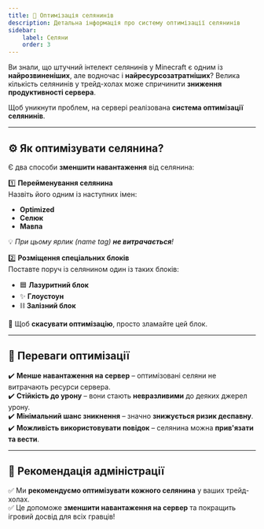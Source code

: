 ```yaml
---  
title: 🏡 Оптимізація селянинів 
description: Детальна інформація про систему оптимізації селянинів  
sidebar:  
    label: Селяни  
    order: 3
---  
```


Ви знали, що штучний інтелект селянинів у Minecraft є одним із **найрозвиненіших**, але водночас і **найресурсозатратніших**? Велика кількість селянинів у трейд-холах може спричинити **зниження продуктивності сервера**.

Щоб уникнути проблем, на сервері реалізована **система оптимізації селянинів**.

---  

## ⚙️ Як оптимізувати селянина?

Є два способи **зменшити навантаження** від селянина:

1️⃣ **Перейменування селянина**  
Назвіть його одним із наступних імен:
- **Optimized**
- **Селюк**
- **Мавпа**

💡 *При цьому ярлик (name tag) **не витрачається**!*

2️⃣ **Розміщення спеціальних блоків**  
Поставте поруч із селянином один із таких блоків:
- 🟦 **Лазуритний блок**
- ✨ **Глоустоун**
- ⛓️ **Залізний блок**

🚨 Щоб **скасувати оптимізацію**, просто зламайте цей блок.

---  

## 🎯 Переваги оптимізації

✔️ **Менше навантаження на сервер** – оптимізовані селяни не витрачають ресурси сервера.  
✔️ **Стійкість до урону** – вони стають **невразливими** до деяких джерел урону.  
✔️ **Мінімальний шанс зникнення** – значно **знижується ризик деспавну**.  
✔️ **Можливість використовувати повідок** – селянина можна **прив'язати та вести**.

---  

## 📢 Рекомендація адміністрації

✅ Ми **рекомендуємо оптимізувати кожного селянина** у ваших трейд-холах.  
✅ Це допоможе **зменшити навантаження на сервер** та покращить ігровий досвід для всіх гравців!  
